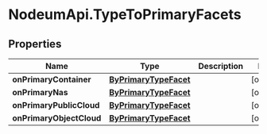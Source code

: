 # NodeumApi.TypeToPrimaryFacets

## Properties

Name | Type | Description | Notes
------------ | ------------- | ------------- | -------------
**onPrimaryContainer** | [**ByPrimaryTypeFacet**](ByPrimaryTypeFacet.md) |  | [optional] 
**onPrimaryNas** | [**ByPrimaryTypeFacet**](ByPrimaryTypeFacet.md) |  | [optional] 
**onPrimaryPublicCloud** | [**ByPrimaryTypeFacet**](ByPrimaryTypeFacet.md) |  | [optional] 
**onPrimaryObjectCloud** | [**ByPrimaryTypeFacet**](ByPrimaryTypeFacet.md) |  | [optional] 


